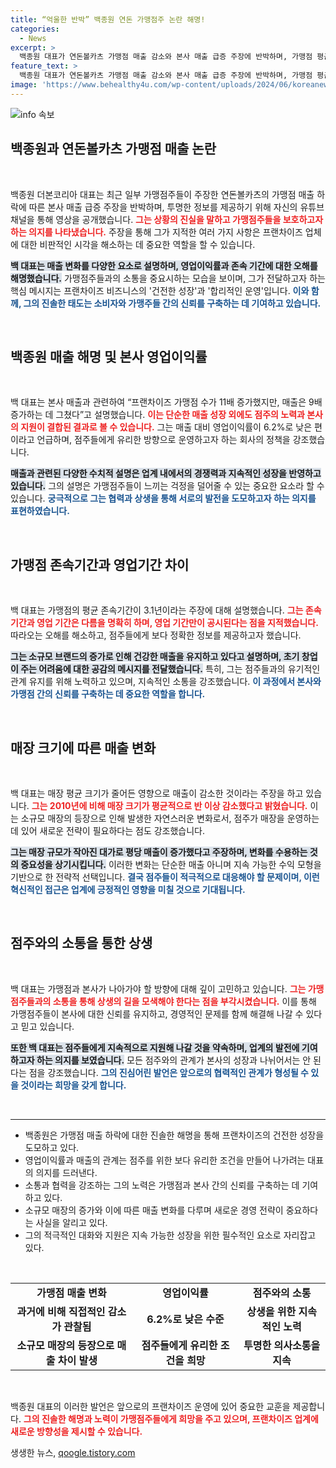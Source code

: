 ```yaml
---
title: “억울한 반박” 백종원 연돈 가맹점주 논란 해명!
categories:
  - News
excerpt: >
  백종원 대표가 연돈볼카츠 가맹점 매출 감소와 본사 매출 급증 주장에 반박하며, 가맹점 평균 존속기간과 매장 크기 변화 등을 설명했다. 그는 점주들의 노력 없이는 매출을 보장할 수 없다며 점주들에 대한 지원 의지를 강조했다.
feature_text: >
  백종원 대표가 연돈볼카츠 가맹점 매출 감소와 본사 매출 급증 주장에 반박하며, 가맹점 평균 존속기간과 매장 크기 변화 등을 설명했다. 그는 점주들의 노력 없이는 매출을 보장할 수 없다며 점주들에 대한 지원 의지를 강조했다.
image: 'https://www.behealthy4u.com/wp-content/uploads/2024/06/koreanews.jpg'
---
```


<p><img src="https://www.behealthy4u.com/wp-content/uploads/2024/06/koreanews.jpg" alt="info 속보" /></p>

<h2 data-ke-size="size26">백종원과 연돈볼카츠 가맹점 매출 논란</h2>

<p data-ke-size="size16">&nbsp;</p>

<p>백종원 더본코리아 대표는 최근 일부 가맹점주들이 주장한 연돈볼카츠의 가맹점 매출 하락에 따른 본사 매출 급증 주장을 반박하며, 투명한 정보를 제공하기 위해 자신의 유튜브 채널을 통해 영상을 공개했습니다. <b><span style="color: #ee2323;">그는 상황의 진실을 말하고 가맹점주들을 보호하고자 하는 의지를 나타냈습니다.</span></b> 주장을 통해 그가 지적한 여러 가지 사항은 프랜차이즈 업체에 대한 비판적인 시각을 해소하는 데 중요한 역할을 할 수 있습니다.</p>

<p><b><span style="background-color: #21538527;">백 대표는 매출 변화를 다양한 요소로 설명하며, 영업이익률과 존속 기간에 대한 오해를 해명했습니다.</span></b> 가맹점주들과의 소통을 중요시하는 모습을 보이며, 그가 전달하고자 하는 핵심 메시지는 프랜차이즈 비즈니스의 '건전한 성장'과 '합리적인 운영'입니다. <b><span style="color: #1a5490;">이와 함께, 그의 진솔한 태도는 소비자와 가맹주들 간의 신뢰를 구축하는 데 기여하고 있습니다.</span></b></p>

<p data-ke-size="size16">&nbsp;</p>

<h2 data-ke-size="size26">백종원 매출 해명 및 본사 영업이익률</h2>

<p data-ke-size="size16">&nbsp;</p>

<p>백 대표는 본사 매출과 관련하여 “프랜차이즈 가맹점 수가 11배 증가했지만, 매출은 9배 증가하는 데 그쳤다”고 설명했습니다. <b><span style="color: #ee2323;">이는 단순한 매출 성장 외에도 점주의 노력과 본사의 지원이 결합된 결과로 볼 수 있습니다.</span></b> 그는 매출 대비 영업이익률이 6.2%로 낮은 편이라고 언급하며, 점주들에게 유리한 방향으로 운영하고자 하는 회사의 정책을 강조했습니다.</p>

<p><b><span style="background-color: #21538527;">매출과 관련된 다양한 수치적 설명은 업계 내에서의 경쟁력과 지속적인 성장을 반영하고 있습니다.</span></b> 그의 설명은 가맹점주들이 느끼는 걱정을 덜어줄 수 있는 중요한 요소라 할 수 있습니다. <b><span style="color: #1a5490;">궁극적으로 그는 협력과 상생을 통해 서로의 발전을 도모하고자 하는 의지를 표현하였습니다.</span></b></p>

<p data-ke-size="size16">&nbsp;</p>

<h2 data-ke-size="size26">가맹점 존속기간과 영업기간 차이</h2>

<p data-ke-size="size16">&nbsp;</p>

<p>백 대표는 가맹점의 평균 존속기간이 3.1년이라는 주장에 대해 설명했습니다. <b><span style="color: #ee2323;">그는 존속 기간과 영업 기간은 다름을 명확히 하며, 영업 기간만이 공시된다는 점을 지적했습니다.</span></b> 따라오는 오해를 해소하고, 점주들에게 보다 정확한 정보를 제공하고자 했습니다.</p>

<p><b><span style="background-color: #21538527;">그는 소규모 브랜드의 증가로 인해 건강한 매출을 유지하고 있다고 설명하며, 초기 창업이 주는 어려움에 대한 공감의 메시지를 전달했습니다.</span></b> 특히, 그는 점주들과의 유기적인 관계 유지를 위해 노력하고 있으며, 지속적인 소통을 강조했습니다. <b><span style="color: #1a5490;">이 과정에서 본사와 가맹점 간의 신뢰를 구축하는 데 중요한 역할을 합니다.</span></b></p>

<p data-ke-size="size16">&nbsp;</p>

<h2 data-ke-size="size26">매장 크기에 따른 매출 변화</h2>

<p data-ke-size="size16">&nbsp;</p>

<p>백 대표는 매장 평균 크기가 줄어든 영향으로 매출이 감소한 것이라는 주장을 하고 있습니다. <b><span style="color: #ee2323;">그는 2010년에 비해 매장 크기가 평균적으로 반 이상 감소했다고 밝혔습니다.</span></b> 이는 소규모 매장의 등장으로 인해 발생한 자연스러운 변화로서, 점주가 매장을 운영하는 데 있어 새로운 전략이 필요하다는 점도 강조했습니다.</p>

<p><b><span style="background-color: #21538527;">그는 매장 규모가 작아진 대가로 평당 매출이 증가했다고 주장하며, 변화를 수용하는 것의 중요성을 상기시킵니다.</span></b> 이러한 변화는 단순한 매출 아니며 지속 가능한 수익 모형을 기반으로 한 전략적 선택입니다. <b><span style="color: #1a5490;">결국 점주들이 적극적으로 대응해야 할 문제이며, 이런 혁신적인 접근은 업계에 긍정적인 영향을 미칠 것으로 기대됩니다.</span></b></p>

<p data-ke-size="size16">&nbsp;</p>

<h2 data-ke-size="size26">점주와의 소통을 통한 상생</h2>

<p data-ke-size="size16">&nbsp;</p>

<p>백 대표는 가맹점과 본사가 나아가야 할 방향에 대해 깊이 고민하고 있습니다. <b><span style="color: #ee2323;">그는 가맹점주들과의 소통을 통해 상생의 길을 모색해야 한다는 점을 부각시켰습니다.</span></b> 이를 통해 가맹점주들이 본사에 대한 신뢰를 유지하고, 경영적인 문제를 함께 해결해 나갈 수 있다고 믿고 있습니다.</p>

<p><b><span style="background-color: #21538527;">또한 백 대표는 점주들에게 지속적으로 지원해 나갈 것을 약속하며, 업계의 발전에 기여하고자 하는 의지를 보였습니다.</span></b> 모든 점주와의 관계가 본사의 성장과 나뉘어서는 안 된다는 점을 강조했습니다. <b><span style="color: #1a5490;">그의 진심어린 발언은 앞으로의 협력적인 관계가 형성될 수 있을 것이라는 희망을 갖게 합니다.</span></b></p>

<p data-ke-size="size16">&nbsp;</p>

<hr/>

<ul>
<li>백종원은 가맹점 매출 하락에 대한 진솔한 해명을 통해 프랜차이즈의 건전한 성장을 도모하고 있다.</li>
<li>영업이익률과 매출의 관계는 점주를 위한 보다 유리한 조건을 만들어 나가려는 대표의 의지를 드러낸다.</li>
<li>소통과 협력을 강조하는 그의 노력은 가맹점과 본사 간의 신뢰를 구축하는 데 기여하고 있다.</li>
<li>소규모 매장의 증가와 이에 따른 매출 변화를 다루며 새로운 경영 전략이 중요하다는 사실을 알리고 있다.</li>
<li>그의 적극적인 대화와 지원은 지속 가능한 성장을 위한 필수적인 요소로 자리잡고 있다.</li>
</ul>

<p data-ke-size="size16">&nbsp;</p>

<table style="width:100%">
  <tr>
    <td style="text-align: center; height: 17px;"><b>가맹점 매출 변화</b></td>
    <td style="text-align: center; height: 17px;"><b>영업이익률</b></td>
    <td style="text-align: center; height: 17px;"><b>점주와의 소통</b></td>
  </tr>
  <tr>
    <td style="text-align: center; height: 17px;"><b>과거에 비해 직접적인 감소가 관찰됨</b></td>
    <td style="text-align: center; height: 17px;"><b>6.2%로 낮은 수준</b></td>
    <td style="text-align: center; height: 17px;"><b>상생을 위한 지속적인 노력</b></td>
  </tr>
  <tr>
    <td style="text-align: center; height: 17px;"><b>소규모 매장의 등장으로 매출 차이 발생</b></td>
    <td style="text-align: center; height: 17px;"><b>점주들에게 유리한 조건을 희망</b></td>
    <td style="text-align: center; height: 17px;"><b>투명한 의사소통을 지속</b></td>
  </tr>
</table>

<p data-ke-size="size16">&nbsp;</p>

<p>백종원 대표의 이러한 발언은 앞으로의 프랜차이즈 운영에 있어 중요한 교훈을 제공합니다. <b><span style="color: #ee2323;">그의 진솔한 해명과 노력이 가맹점주들에게 희망을 주고 있으며, 프랜차이즈 업계에 새로운 방향성을 제시할 수 있습니다.</span></b></p>
생생한 뉴스, <a href="https://qoogle.tistory.com" rel="dofollow">qoogle.tistory.com</a>


